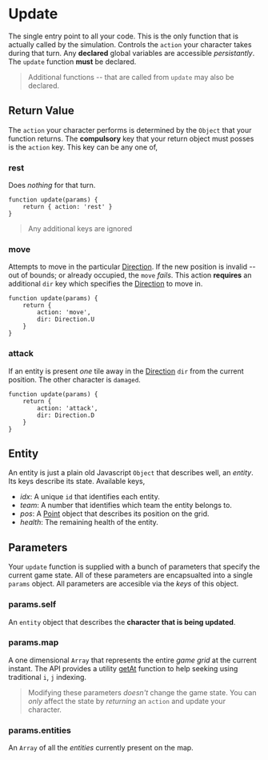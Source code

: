 # Update

The single entry point to all your code. This is the only function that is actually called by the simulation. Controls the `action` your character takes during that turn. Any **declared** global variables are accessible *persistantly*. The `update` function **must** be declared.

> Additional functions -- that are called from `update` may also be declared.

## Return Value

The `action` your character performs is determined by the `Object` that your function returns.
The **compulsory** key that your return object must posses is the `action` key. This key can be any one of,

### rest

Does *nothing* for that turn.

    function update(params) {
        return { action: 'rest' }    
    }

> Any additional keys are ignored

### move

Attempts to move in the particular [Direction](). If the new position is invalid -- out of bounds; or already occupied, the `move` *fails*.
This action **requires** an additional `dir` key which specifies the [Direction]() to move in.

    function update(params) {
        return {
            action: 'move',
            dir: Direction.U
        }
    }

### attack

If an entity is present *one* tile away in the [Direction]() `dir` from the current position. The other character is `damaged`.

    function update(params) {
        return {
            action: 'attack',
            dir: Direction.D
        }
    }


## Entity

An entity is just a plain old Javascript `Object` that describes well, an *entity*. Its keys describe its state. Available keys,

* *idx*: A unique `id` that identifies each entity.
* *team*: A number that identifies which team the entity belongs to.
* *pos*: A [Point]() object that describes its position on the grid.
* *health*: The remaining health of the entity.

## Parameters

Your `update` function is supplied with a bunch of parameters that specify the current game state. All of these parameters are encapsualted into a single `params` object. All parameters are accesible via the *keys* of this object.

### params.self

An `entity` object that describes the **character that is being updated**.

### params.map

A one dimensional `Array` that represents the entire *game grid* at the current instant. The API provides a utility [getAt]() function to help seeking using traditional `i`, `j` indexing.

> Modifying these parameters *doesn't* change the game state. You can *only* affect the state by *returning* an `action` and update your character.

### params.entities

An `Array` of all the *entities* currently present on the map.
